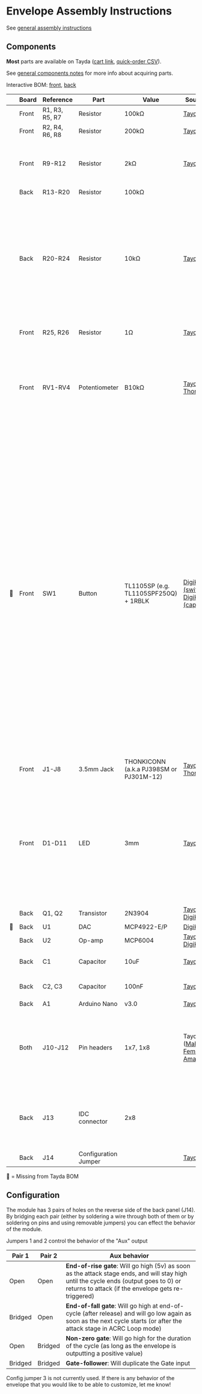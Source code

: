 # Envelope Assembly Instructions

See [general assembly instructions](https://quinnfreedman.github.io/modular/docs/assembly)

## Components

**Most** parts are available on Tayda ([cart link](https://www.taydaelectronics.com/savecartpro/index/savenewquote/qid/36140668403), [quick-order CSV](https://freemodular.org/modules/Envelope/fm_envelope_tayda_bom.csv)).

See [general components notes](https://quinnfreedman.github.io/modular/docs/components) for more info about acquiring parts.

Interactive BOM: [front](https://quinnfreedman.github.io/fm-artifacts/Envelope/rng_pcb_front_interactive_bom.html), [back](https://quinnfreedman.github.io/fm-artifacts/Envelope/rng_pcb_back_interactive_bom.html)

|    | Board | Reference      | Part             | Value                                   | Source  | Comment |
| -- | ----- | -------------- | ---------------- | --------------------------------------- | ------- | ------- |
|    | Front | R1, R3, R5, R7 | Resistor         | 100kΩ                                   | [Tayda](https://www.taydaelectronics.com/10-x-resistor-100k-ohm-1-4w-1-metal-film-pkg-of-10.html) | |
|    | Front | R2, R4, R6, R8 | Resistor         | 200kΩ                                   | [Tayda](https://www.taydaelectronics.com/resistor-200k-ohm-1-4w-1-metal-film-pkg-of-10.html) | |
|    | Front | R9-R12         | Resistor         | 2kΩ                                     | [Tayda](https://www.taydaelectronics.com/resistors/1-4w-metal-film-resistors/test-group-2.html) | Should be 1/5 potentiometer values. If you are using 50kΩ pots, use 10kΩ resistors here. |
|    | Back  | R13-R20        | Resistor         | 100kΩ                                   |         | |
|    | Back  | R20-R24        | Resistor         | 10kΩ                                    | [Tayda](https://www.taydaelectronics.com/10-x-resistor-10k-ohm-1-4w-1-metal-film-pkg-of-10.html) | Determines LED brightness. Any value between 220Ω-10kΩ might be appropriate depending on which LEDs you have and how bright you want them. Lower resistance values mean more current and brighter LEDs. |
|    | Front | R25, R26       | Resistor         | 1Ω                                      | [Tayda](https://www.taydaelectronics.com/10-x-resistor-1k-ohm-1-4w-1-metal-film-pkg-of-10.html) | Determines output impedance |
|    | Front | RV1-RV4        | Potentiometer    | B10kΩ                                   | [Tayda](https://www.taydaelectronics.com/50k-ohm-linear-taper-potentiometer-d-shaft-pcb-9mm.html), [Thonk](https://www.thonk.co.uk/shop/alpha-9mm-pots-dshaft/) | Linear. A larger value is fine, although if the value is too large the response curve might be a little warped. Make sure to match R9-R12 accordingly. |
| 🔴 | Front | SW1            | Button           | TL1105SP (e.g. TL1105SPF250Q) + 1RBLK   | [DigiKey (switch)](https://www.digikey.com/en/products/detail/e-switch/TL1105SPF250Q/271559), [DigiKey (cap)](https://www.digikey.com/en/products/detail/e-switch/1RBLK/271579) | The caps for these switches need to be purchased separately. The caps I use are `#1RBLK`. The switches are available in different actuation forces and materials, so the last part of the part number might be a little different. Sometimes, the switches and caps will be sold together and the cap number is appended to the end of the part number. If you don't want to use these specific switches, any "6mm tactile switch" with a standard 4.5mm x 6.5mm mounting pattern like [this one](https://www.taydaelectronics.com/tact-switch-6-6mm-13mm-through-hole-spst-no.html) should work here. Those are a bit narrower, though, so you might want to adjust the faceplate accordingly. |
|    | Front | J1-J8          | 3.5mm Jack       | THONKICONN (a.k.a PJ398SM or PJ301M-12) | [Tayda](https://www.taydaelectronics.com/pj-3001f-3-5-mm-mono-phone-jack.html), [Thonk](https://www.thonk.co.uk/shop/thonkiconn/) | |
|    | Front | D1-D11         | LED              | 3mm                                     | [Tayda](https://www.taydaelectronics.com/leds/round-leds/3mm-leds.html) | My design uses 4 colors (amber, blue, red, green) to match the 4 knob colors, but obviously use whatever colors you want. Different colors might have slightly different brightnesses so you could tune R20-R24 to make them uniform. |
|    | Back  | Q1, Q2         | Transistor       | 2N3904                                  | [Tayda](https://www.taydaelectronics.com/2n3904-npn-general-propose-transistor.html), [DigiKey](https://www.digikey.com/en/products/detail/onsemi/2N3904TA/973944) | |
| 🔴 | Back  | U1             | DAC              | MCP4922-E/P                             | [DigiKey](https://www.digikey.com/en/products/detail/microchip-technology/MCP4922-E-P/716251) | |
|    | Back  | U2             | Op-amp           | MCP6004                                 | [Tayda](https://www.taydaelectronics.com/mcp6004-single-supply-cmos-ic.html), [DigiKey](https://www.digikey.com/en/products/detail/microchip-technology/mcp6004-i-p/523060) | |
|    | Back  | C1             | Capacitor        | 10uF                                    | [Tayda](https://www.taydaelectronics.com/10uf-16v-85c-radial-electrolytic-capacitor.html) | Power supply noise filtering capacitor |
|    | Back  | C2, C3         | Capacitor        | 100nF                                   | [Tayda](https://www.taydaelectronics.com/a-553-0-1uf-50v-ceramic-disc-capacitor-pkg-of-10.html) | Power supply noise filtering capacitor |
|    | Back  | A1             | Arduino Nano     | v3.0                                    | [Tayda](https://www.taydaelectronics.com/type-c-nano-3-0-controller-compatible-with-arduino-nano.html) | |
|    | Both  | J10-J12        | Pin headers      | 1x7, 1x8                                | Tayda ([Male](https://www.taydaelectronics.com/40-pin-2-54-mm-single-row-pin-header-strip.html), [Female](https://www.taydaelectronics.com/40-pin-2-54-mm-single-row-female-pin-header.html)), [Amazon](https://www.amazon.com/gp/product/B074HVBTZ4) | Solder the two boards directly together using the male headers or make them detachable using a male/female pair (recommended). |
|    | Back  | J13            | IDC connector    | 2x8                                     |         | Eurorack power header. Can use two rows of male pin headers or a shrouded connector (recommended). |
|    | Back  | J14            | Configuration Jumper |                                     | [Tayda](https://www.taydaelectronics.com/16-pin-box-header-connector-2-54mm.html) | See **Configuration** |

🔴 = Missing from Tayda BOM

## Configuration

The module has 3 pairs of holes on the reverse side of the back panel (J14). By bridging each pair (either by soldering a wire through both of them or by soldering on pins and using removable jumpers) you can effect the behavior of the module.

Jumpers 1 and 2 control the behavior of the "Aux" output

| Pair 1  | Pair 2  | Aux behavior |
| ------- | ------- | ------------ |
| Open    | Open    | **End-of-rise gate**: Will go high (5v) as soon as the attack stage ends, and will stay high until the cycle ends (output goes to 0) or returns to attack (if the envelope gets re-triggered) |
| Bridged | Open    | **End-of-fall gate**: Will go high at end-of-cycle (after release) and will go low again as soon as the next cycle starts (or after the attack stage in ACRC Loop mode) |
| Open    | Bridged | **Non-zero gate**: Will go high for the duration of the cycle (as long as the envelope is outputting a positive value) |
| Bridged | Bridged | **Gate-follower**: Will duplicate the Gate input |

Config jumper 3 is not currently used. If there is any behavior of the envelope that you would like to be able to customize, let me know!
